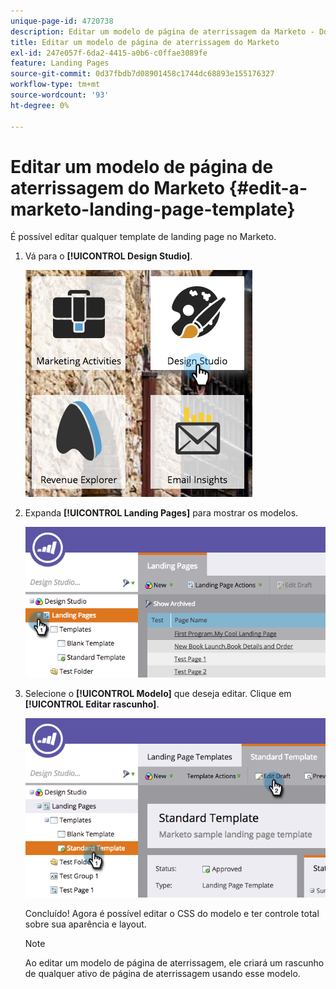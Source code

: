 ```yaml
---
unique-page-id: 4720738
description: Editar um modelo de página de aterrissagem da Marketo - Documentação do Marketo - Documentação do produto
title: Editar um modelo de página de aterrissagem do Marketo
exl-id: 247e057f-6da2-4415-a0b6-c0ffae3089fe
feature: Landing Pages
source-git-commit: 0d37fbdb7d08901458c1744dc68893e155176327
workflow-type: tm+mt
source-wordcount: '93'
ht-degree: 0%

---
```


# Editar um modelo de página de aterrissagem do Marketo {#edit-a-marketo-landing-page-template}

É possível editar qualquer template de landing page no Marketo.

1. Vá para o **[!UICONTROL Design Studio]**.

   ![](assets/designstudio.png)

1. Expanda **[!UICONTROL Landing Pages]** para mostrar os modelos.

   ![](assets/image2015-5-21-12-3a40-3a3.png)

1. Selecione o **[!UICONTROL Modelo]** que deseja editar. Clique em **[!UICONTROL Editar rascunho]**.

   ![](assets/image2015-5-21-12-3a37-3a54.png)

   Concluído! Agora é possível editar o CSS do modelo e ter controle total sobre sua aparência e layout.

   >[!NOTE]
   >
   >Ao editar um modelo de página de aterrissagem, ele criará um rascunho de qualquer ativo de página de aterrissagem usando esse modelo.
